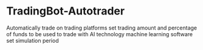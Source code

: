 # TradingBot-Autotrader
Automatically trade on trading platforms set trading amount and percentage  of funds to be used to trade with AI technology  machine learning software set simulation period 
